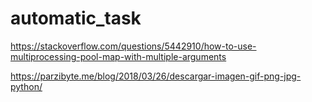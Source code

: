 # automatic_task

https://stackoverflow.com/questions/5442910/how-to-use-multiprocessing-pool-map-with-multiple-arguments

https://parzibyte.me/blog/2018/03/26/descargar-imagen-gif-png-jpg-python/

